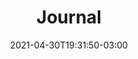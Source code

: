---
# Essential settings
title: "Journal"
type: "banner"
date: 2021-04-30T19:31:50-03:00
translationKey: "Journal"

# Scheduling
draft: false

# Organization
layout:
topics: [""]
tags: []

# Style
style: "imagetext"
size: "xl"
color: ""
textColor: ""
weight: "1"

# Custom Classes
headerClass: "gone"
titleClass: "pt-3 display-1"
summaryClass: ""
footerClass: "gone"

# Thumbnail / Featured
summary: "“Keep a diary, and someday it'll keep you.” – Mae West"
thumb: "images/journal.jpg"
alt: ""
---